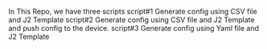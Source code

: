 In This Repo, we have three scripts
script#1 Generate config using CSV file and J2 Template
script#2 Generate config using CSV file and J2 Template and push config to the device. 
script#3 Generate config using Yaml file and J2 Template 

